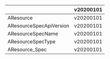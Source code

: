 |                         | v20200101 |
|-------------------------|-----------|
| AResource               | v20200101 |
| AResourceSpecApiVersion | v20200101 |
| AResourceSpecName       | v20200101 |
| AResourceSpecType       | v20200101 |
| AResource_Spec          | v20200101 |
